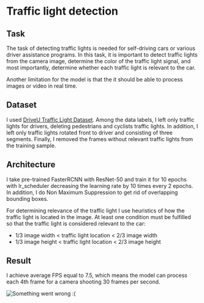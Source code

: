 # Traffic light detection

## Task

The task of detecting traffic lights is needed for self-driving cars or various driver assistance programs. In this task, it is important to detect traffic lights from the camera image, determine the color of the traffic light signal, and most importantly, determine whether each traffic light is relevant to the car.

Another limitation for the model is that the it should be able to process images or video in real time.

## Dataset

I used [DriveU Traffic Light Dataset](https://www.uni-ulm.de/en/in/driveu/projects/driveu-traffic-light-dataset/). Among the data labels, I left only traffic lights for drivers, deleting pedestrians and cyclists traffic lights. 
In addition, I left only traffic lights rotated front to driver and consisting of three segments. Finally, I removed the frames without relevant traffic lights from the training sample.

## Architecture

I take pre-trained FasterRCNN with ResNet-50 and train it for 10 epochs with lr_scheduler decreasing the learning rate by 10 times every 2 epochs. In addition, I do Non Maximum Suppression to get rid of overlapping bounding boxes.

For determining relevance of the traffic light I use heuristics of how the traffic light is located in the image. At least one condition must be fulfilled so that the traffic light is considered relevant to the car:

* 1/3 image width < traffic light location < 2/3 image width
* 1/3 image height < traffic light location < 2/3 image height

## Result

I achieve average FPS equal to 7.5, which means the model can process each 4th frame for a camera shooting 30 frames per second.

![Something went wrong :(](video/prediction_2_25s.gif)